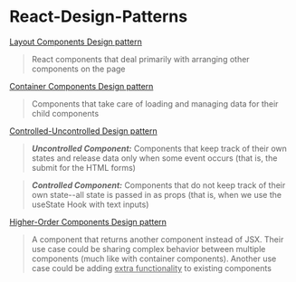 # React-Design-Patterns

[Layout Components Design pattern](https://github.com/ahmetkca/React-Design-Patterns/tree/layout-components)
> React components that deal primarily with arranging other components on the page

[Container Components Design pattern](https://github.com/ahmetkca/React-Design-Patterns/tree/container-components)
> Components that take care of loading and managing data for their child components

[Controlled-Uncontrolled Design pattern](https://github.com/ahmetkca/React-Design-Patterns/tree/controlled-uncontrolled-components)
> ***Uncontrolled Component:*** Components that keep track of their own states and release data only when some event occurs (that is, the submit for the HTML forms)

> ***Controlled Component:*** Components that do not keep track of their own state--all state is passed in as props (that is, when we use the useState Hook with text inputs)

[Higher-Order Components Design pattern](https://github.com/ahmetkca/React-Design-Patterns/tree/higher-order-components)
> A component that returns another component instead of JSX. Their use case could be sharing complex behavior between multiple components (much like with container components). Another use case could be adding <u>extra functionality</u> to existing components

